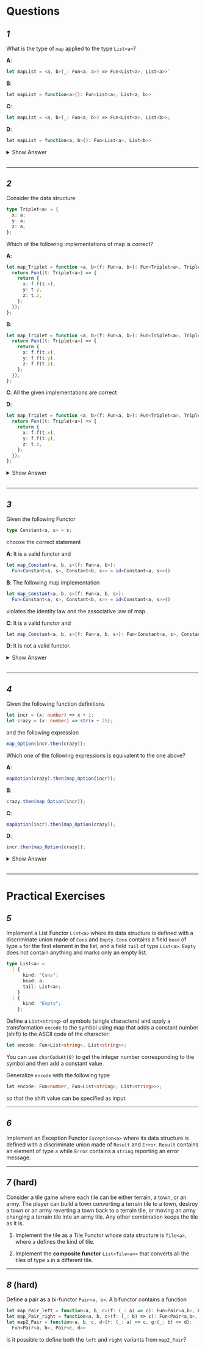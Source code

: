 # Questions

## _1_

What is the type of `map` applied to the type `List<a>`?

**A**:

```ts
let mapList = <a, b>(_: Fun<a, a>) => Fun<List<a>, List<a>>`
```

**B**:

```ts
let mapList = function<a>(): Fun<List<a>, List<a, b>>
```

**C**:

```ts
let mapList = <a, b>(_: Fun<a, b>) => Fun<List<a>, List<b>>;
```

**D**:

```ts
let mapList = function<a, b>(): Fun<List<a>, List<b>>
```

<details><summary>Show Answer</summary>
<p>

```
C
```

</p>
</details>
<br>
<hr>

## _2_

Consider the data structure

```ts
type Triplet<a> = {
  x: a;
  y: a;
  z: a;
};
```

Which of the following implementations of map is correct?

**A**:

```ts
let map_Triplet = function <a, b>(f: Fun<a, b>): Fun<Triplet<a>, Triplet<b>> {
  return Fun((t: Triplet<a>) => {
    return {
      x: f.f(t.x),
      y: t.y,
      z: t.z,
    };
  });
};
```

**B**:

```ts
let map_Triplet = function <a, b>(f: Fun<a, b>): Fun<Triplet<a>, Triplet<b>> {
  return Fun((t: Triplet<a>) => {
    return {
      x: f.f(t.x),
      y: f.f(t.y),
      z: f.f(t.z),
    };
  });
};
```

**C**: All the given implementations are correct

**D**:

```ts
let map_Triplet = function <a, b>(f: Fun<a, b>): Fun<Triplet<a>, Triplet<b>> {
  return Fun((t: Triplet<a>) => {
    return {
      x: f.f(t.x),
      y: f.f(t.y),
      z: t.z,
    };
  });
};
```

<details><summary>Show Answer</summary>
<p>

```
B
```

</p>
</details>
<br>
<hr>

## _3_

Given the following Functor

```ts
type Constant<a, s> = s;
```

choose the correct statement

**A**:
It is a valid functor and

```ts
let map_Constant<a, b, s>(f: Fun<a, b>):
  Fun<Constant<a, s>, Constant<b, s>> = id<Constant<a, s>>()
```

**B**:
The following map implementation

```ts
let map_Constant<a, b, s>(f: Fun<a, b, s>):
  Fun<Constant<a, s>, Constant<b, s>> = id<Constant<a, s>>()
```

violates the identity law and the associative law of map.

**C**:
It is a valid functor and

```ts
let map_Constant<a, b, s>(f: Fun<a, b, s>): Fun<Constant<a, s>, Constant<b, s>> = id<s>()
```

**D**: It is not a valid functor.

<details><summary>Show Answer</summary>
<p>

```
A
```

</p>
</details>
<br>
<hr>

## _4_

Given the following function definitions

```ts
let incr = (x: number) => x + 1;
let crazy = (x: number) => str(x + 25);
```

and the following expression

```ts
map_Option(incr.then(crazy));
```

Which one of the following expressions is equivalent to the one above?

**A**:

```ts
mapOption(crazy).then(map_Option(incr));
```

**B**:

```ts
crazy.then(map_Option(incr));
```

**C**:

```ts
mapOption(incr).then(map_Option(crazy));
```

**D**:

```ts
incr.then(map_Option(crazy));
```

<details><summary>Show Answer</summary>
<p>

```
C
```

</p>
</details>
<br>
<hr>

# Practical Exercises

## _5_

Implement a List Functor `List<a>` where its data structure is defined with a discriminate union made of `Cons` and `Empty`. `Cons` contains a field `head` of type `a` for the first element in the list, and a field `tail` of type `List<a>`. `Empty` does not contain anything and marks only an empty list.

```ts
type List<a> =
  | {
      kind: "Cons";
      head: a;
      tail: List<a>;
    }
  | {
      kind: "Empty";
    };
```

Define a `List<string>` of symbols (single characters) and apply a transformation `encode` to the symbol using map that adds a constant number (shift) to the ASCII code of the character:

```ts
let encode: Fun<List<string>, List<string>>;
```

You can use `charCodeAt(0)` to get the integer number corresponding to the symbol and then add a constant value.

Generalize `encode` with the following type

```ts
let encode: Fun<number, Fun<List<string>, List<string>>>;
```

so that the shift value can be specified as input.

<hr>

## _6_

Implement an Exception Functor `Exception<a>` where its data structure is defined with a discriminate union made of `Result` and `Error`. `Result` contains an element of type `a` while `Error` contains a `string` reporting an error message.

<hr>

## _7_ (hard)

Consider a tile game where each tile can be either terrain, a town, or an army. The player can build a town converting a terrain tile to a town, destroy a town or an army reverting a town back to a terrain tile, or moving an army changing a terrain tile into an army tile. Any other combination keeps the tile as it is.

1. Implement the tile as a Tile Functor whose data structure is `Tile<a>`, where `a` defines the kind of tile.

2. Implement the **composite functor** `List<Tile<a>>` that converts all the tiles of type `a` in a different tile.

<hr>

## _8_ (hard)

Define a pair as a bi-functor `Pair<a, b>`. A bifunctor contains a function

```ts
let map_Pair_left = function<a, b, c>(f: (_: a) => c): Fun<Pair<a,b>, Pair<c, b>>
let map_Pair_right = function<a, b, c>(f: (_: b) => c): Fun<Pair<a,b>, Pair<a, c>>
let map2_Pair = function<a, b, c, d>(f: (_: a) => c, g:(_: b) => d):
  Fun<Pair<a, b>, Pair<c, d>>
```

Is it possible to define both the `left` and `right` variants from `map2_Pair`?
